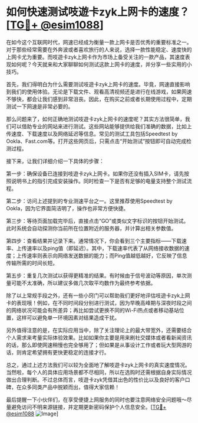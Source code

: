 # 如何快速测试吱遊卡zyk上网卡的速度？[[TG💪+ @esim1088](https://t.me/s/esim1088)]

在如今这个互联网时代，网速已经成为衡量一款上网卡是否优秀的重要标准之一。对于那些经常需要在外奔波或者喜欢旅行的人来说，选择一款性能稳定、速度快的上网卡尤为重要。而吱遊卡zyk上网卡作为市场上备受关注的一款产品，其速度表现如何呢？今天就来和大家聊聊如何测试这款上网卡的速度，并分享一些实用的小技巧。

首先，我们得明白为什么需要测试吱遊卡zyk上网卡的速度。毕竟，网速直接影响到我们的使用体验。无论是下载文件、观看高清视频还是进行在线游戏，如果网速不够快，都会让我们感到非常沮丧。因此，在购买之前或者长期使用过程中，定期测试一下网速是非常必要的。

那么问题来了，如何正确地测试吱遊卡zyk上网卡的速度呢？其实方法很简单，我们可以借助专业的网站来进行测试。这些网站能够提供给我们准确的数据，比如上传速度、下载速度以及网络延迟等信息。常见的测试工具包括Speedtest by Ookla、Fast.com等。打开这些网页后，只需点击“开始测试”按钮即可自动完成检测过程。

接下来，让我们详细介绍一下具体的步骤：

第一步：确保设备已连接到吱遊卡zyk上网卡。如果你还没有插入SIM卡，请先按照说明书上的指引完成安装操作。同时检查一下是否有足够的电量支持整个测试流程。

第二步：访问上述提到的专业测速平台之一。这里推荐使用Speedtest by Ookla，因为它界面简洁明了，操作也非常方便快捷。

第三步：等待页面加载完毕后，直接点击“GO”或类似文字标识的按钮开始测试。此时系统会自动探测你当前所在位置附近的服务器，并计算出相关参数值。

第四步：查看结果并记录下来。通常情况下，你会看到三个主要指标——下载速率、上传速率以及ping值（即延迟）。其中，下载速率代表了从网络接收数据的速度；上传速率则表示向网络发送数据的能力；而Ping值越低越好，它反映了信息传输所需的时间长短。

第五步：重复几次测试以获得更精准的结果。有时候由于信号波动等原因，单次测量可能不太准确，所以建议多做几次取平均数作为最终参考依据。

除了以上常规手段之外，还有一些小窍门可以帮助我们更好地评估吱遊卡zyk上网卡的表现哦！例如，在不同时间段分别进行测试，因为早晚高峰期与深夜时段之间的网络状况可能会有所差异；再比如尝试更换不同的Wi-Fi热点或者移动基站位置，这样可以避免单一环境因素对结果造成干扰。

另外值得注意的是，在实际应用当中，除了关注理论上的最大带宽外，还需要结合个人需求来考量实际体验效果。比如如果你主要是用来刷社交媒体或者看新闻资讯的话，那么即使网速稍慢也完全够用了；但如果是从事设计工作或者玩大型网游的话，则肯定希望拥有更快更稳定的连接才行。

总之，通过上述方法我们可以较为全面地了解吱遊卡zyk上网卡的真实速度情况。当然啦，每个人的具体应用场景都不尽相同，所以在选购时还需根据自身实际情况做出合理判断。不过总体而言，吱遊卡zyk凭借其出色的性价比以及良好的客户口碑，在众多同类产品中脱颖而出，值得大家信赖！

最后提醒一下小伙伴们，在享受便捷上网服务的同时也要注意网络安全问题哦～尽量避免访问不明来源链接，并定期更新密码保护个人信息安全。[[TG💪+ @esim1088](https://t.me/s/esim1088) ![Image](https://i.postimg.cc/4NQfJmqS/Snipaste-2025-05-13-00-14-12.png)]